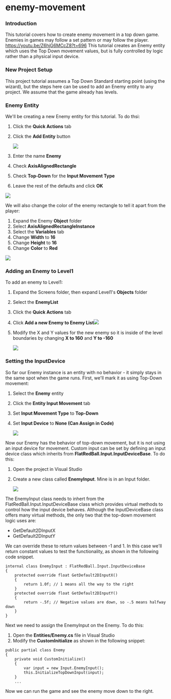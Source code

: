 # enemy-movement

### Introduction

This tutorial covers how to create enemy movement in a top down game. Enemies in games may follow a set pattern or may follow the player. https://youtu.be/Z6hjG6MCcZ8?t=696 This tutorial creates an Enemy entity which uses the Top Down movement values, but is fully controlled by logic rather than a physical input device.

### New Project Setup

This project tutorial assumes a Top Down Standard starting point (using the wizard), but the steps here can be used to add an Enemy entity to any project. We assume that the game already has levels.

### Enemy Entity

We'll be creating a new Enemy entity for this tutorial. To do thsi:

1. Click the **Quick Actions** tab
2.  Click the **Add Entity** button

    ![](../../../media/2022-03-img\_6230b5fde30ba.png)
3. Enter the name **Enemy**
4. Check **AxisAlignedRectangle**
5. Check **Top-Down** for the **Input Movement Type**
6. Leave the rest of the defaults and click **OK**

![](../../../media/2022-03-img\_6230b8a8de03d.png)

We will also change the color of the enemy rectangle to tell it apart from the player:

1. Expand the Enemy **Object** folder
2. Select **AxisAlignedRectangleInstance**
3. Select the **Variables** tab
4. Change **Width** to **16**
5. Change **Height** to **16**
6. Change **Color** to **Red**

![](../../../media/2022-03-img\_6230b9313ef12.png)

### Adding an Enemy to Level1

To add an enemy to Level1:

1. Expand the Screens folder, then expand Level1's **Objects** folder
2. Select the **EnemyList**
3. Click the **Quick Actions** tab
4. Click **Add a new Enemy to Enemy List**![](../../../media/2022-03-img\_6230b9bfbb45e.png)
5.  Modify the X and Y values for the new enemy so it is inside of the level boundaries by changing **X to 160** and **Y to -160**

    ![](../../../media/2022-03-img\_6230ba2a14f07.png)

### Setting the InputDevice

So far our Enemy instance is an entity with no behavior - it simply stays in the same spot when the game runs. First, we'll mark it as using Top-Down movement:

1. Select the **Enemy** entity
2. Click the **Entity Input Movement** tab
3. Set **Input Movement Type** to **Top-Down**
4.  Set **Input Device** to **None (Can Assign in Code)**

    ![](../../../media/2022-03-img\_6230bae6a419f.png)

Now our Enemy has the behavior of top-down movement, but it is not using an input device for movement. Custom input can be set by defining an input device class which inherits from **FlatRedBall.Input.InputDeviceBase**. To do this:

1. Open the project in Visual Studio
2.  Create a new class called **EnemyInput**. Mine is in an Input folder.

    ![](../../../media/2022-03-img\_6230bbff0fb59.png)

The EnemyInput class needs to inhert from the FlatRedBall.Input.InputDeviceBase class which provides virtual methods to control how the input device behaves. Although the InputDeviceBase class offers many virtual methods, the only two that the top-down movement logic uses are:

* GetDefault2DInputX
* GetDefault2DInputY

We can override these to return values between -1 and 1. In this case we'll return constant values to test the functionality, as shown in the following code snippet.

```
internal class EnemyInput : FlatRedBall.Input.InputDeviceBase
{
    protected override float GetDefault2DInputX()
    {
        return 1.0f; // 1 means all the way to the right
    }
    protected override float GetDefault2DInputY()
    {
        return -.5f; // Negative values are down, so -.5 means halfway down
    }
}
```

Next we need to assign the EnemyInput on the Enemy. To do this:

1. Open the **Entities/Enemy.cs** file in Visual Studio
2. Modify the **CustomInitialize** as shown in the following snippet:

&#x20;

```
public partial class Enemy
{
    private void CustomInitialize()
    {
        var input = new Input.EnemyInput();
        this.InitializeTopDownInput(input);
    }
    ...
```

Now we can run the game and see the enemy move down to the right. 

<figure><img src="../../../media/2022-03-15\_10-27-50.gif" alt=""><figcaption></figcaption></figure>


